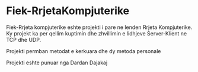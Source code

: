 # Fiek-RrjetaKompjuterike

Fiek-Rrjeta kompjuterike eshte projekti i pare ne lenden Rrjeta Kompjuterike. Ky projekt ka per qellim kuptimin dhe zhvillimin e lidhjeve 
Server-Klient ne TCP dhe UDP.

Projekti permban metodat e kerkuara dhe dy metoda personale

Projekti eshte punuar nga Dardan Dajakaj
